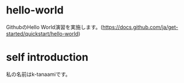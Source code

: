 # hello-world
GithubのHello World演習を実施します。(https://docs.github.com/ja/get-started/quickstart/hello-world)

# self introduction
私の名前はk-tanaamiです。
